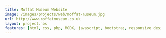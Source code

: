 ```yaml
---
title: Moffat Museum Website
image: /images/projects/web/moffat-museum.jpg
url: http://www.moffatmuseum.co.uk
layout: project.hbs
features: [html, css, php, MODX, javascript, bootstrap, responsive design]
---
```

